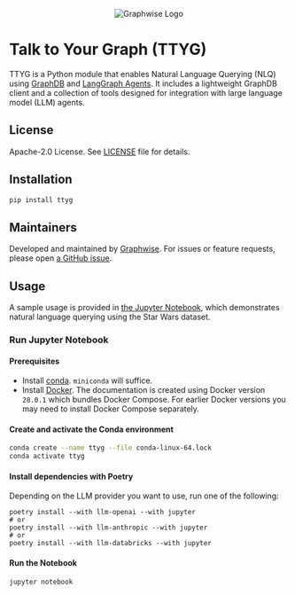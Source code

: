 <p align="center">
  <img alt="Graphwise Logo" src=".github/Graphwise_Logo.jpg">
</p>

# Talk to Your Graph (TTYG)

TTYG is a Python module that enables Natural Language Querying (NLQ) using [GraphDB](https://graphdb.ontotext.com/) and [LangGraph Agents](https://langchain-ai.github.io/langgraph/how-tos/create-react-agent/).
It includes a lightweight GraphDB client and a collection of tools designed for integration with large language model (LLM) agents.

## License

Apache-2.0 License. See [LICENSE](LICENSE) file for details.

## Installation

```bash
pip install ttyg
```

## Maintainers

Developed and maintained by [Graphwise](https://graphwise.ai/).
For issues or feature requests, please open [a GitHub issue](https://github.com/Ontotext-AD/ttyg-evaluation/issues).

## Usage

A sample usage is provided in [the Jupyter Notebook](jupyter_notebooks/NLQ_with_LangGraph_ReAct_Agents.ipynb), which demonstrates natural language querying using the Star Wars dataset.

### Run Jupyter Notebook

#### Prerequisites

- Install [conda](https://docs.conda.io/projects/conda/en/latest/user-guide/install/index.html). `miniconda` will suffice.
- Install [Docker](https://docs.docker.com/get-docker/). The documentation is created using Docker version `28.0.1` which bundles Docker Compose. For earlier Docker versions you may need to install Docker Compose separately.

#### Create and activate the Conda environment

```bash
conda create --name ttyg --file conda-linux-64.lock
conda activate ttyg
```

#### Install dependencies with Poetry

Depending on the LLM provider you want to use, run one of the following:

```
poetry install --with llm-openai --with jupyter
# or
poetry install --with llm-anthropic --with jupyter
# or
poetry install --with llm-databricks --with jupyter
```

#### Run the Notebook

```bash
jupyter notebook
```
